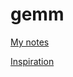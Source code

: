 # gemm

[My notes](https://frosted-pot-15c.notion.site/GEMM-afb5502f7ab34049a9a30262351495ac)

[Inspiration](https://siboehm.com/articles/22/CUDA-MMM)
